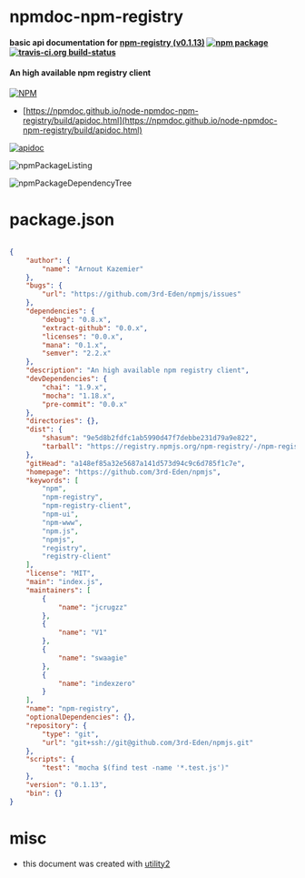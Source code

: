 # npmdoc-npm-registry

#### basic api documentation for  [npm-registry (v0.1.13)](https://github.com/3rd-Eden/npmjs)  [![npm package](https://img.shields.io/npm/v/npmdoc-npm-registry.svg?style=flat-square)](https://www.npmjs.org/package/npmdoc-npm-registry) [![travis-ci.org build-status](https://api.travis-ci.org/npmdoc/node-npmdoc-npm-registry.svg)](https://travis-ci.org/npmdoc/node-npmdoc-npm-registry)

#### An high available npm registry client

[![NPM](https://nodei.co/npm/npm-registry.png?downloads=true&downloadRank=true&stars=true)](https://www.npmjs.com/package/npm-registry)

- [https://npmdoc.github.io/node-npmdoc-npm-registry/build/apidoc.html](https://npmdoc.github.io/node-npmdoc-npm-registry/build/apidoc.html)

[![apidoc](https://npmdoc.github.io/node-npmdoc-npm-registry/build/screenCapture.buildCi.browser.%252Ftmp%252Fbuild%252Fapidoc.html.png)](https://npmdoc.github.io/node-npmdoc-npm-registry/build/apidoc.html)

![npmPackageListing](https://npmdoc.github.io/node-npmdoc-npm-registry/build/screenCapture.npmPackageListing.svg)

![npmPackageDependencyTree](https://npmdoc.github.io/node-npmdoc-npm-registry/build/screenCapture.npmPackageDependencyTree.svg)



# package.json

```json

{
    "author": {
        "name": "Arnout Kazemier"
    },
    "bugs": {
        "url": "https://github.com/3rd-Eden/npmjs/issues"
    },
    "dependencies": {
        "debug": "0.8.x",
        "extract-github": "0.0.x",
        "licenses": "0.0.x",
        "mana": "0.1.x",
        "semver": "2.2.x"
    },
    "description": "An high available npm registry client",
    "devDependencies": {
        "chai": "1.9.x",
        "mocha": "1.18.x",
        "pre-commit": "0.0.x"
    },
    "directories": {},
    "dist": {
        "shasum": "9e5d8b2fdfc1ab5990d47f7debbe231d79a9e822",
        "tarball": "https://registry.npmjs.org/npm-registry/-/npm-registry-0.1.13.tgz"
    },
    "gitHead": "a148ef85a32e5687a141d573d94c9c6d785f1c7e",
    "homepage": "https://github.com/3rd-Eden/npmjs",
    "keywords": [
        "npm",
        "npm-registry",
        "npm-registry-client",
        "npm-ui",
        "npm-www",
        "npm.js",
        "npmjs",
        "registry",
        "registry-client"
    ],
    "license": "MIT",
    "main": "index.js",
    "maintainers": [
        {
            "name": "jcrugzz"
        },
        {
            "name": "V1"
        },
        {
            "name": "swaagie"
        },
        {
            "name": "indexzero"
        }
    ],
    "name": "npm-registry",
    "optionalDependencies": {},
    "repository": {
        "type": "git",
        "url": "git+ssh://git@github.com/3rd-Eden/npmjs.git"
    },
    "scripts": {
        "test": "mocha $(find test -name '*.test.js')"
    },
    "version": "0.1.13",
    "bin": {}
}
```



# misc
- this document was created with [utility2](https://github.com/kaizhu256/node-utility2)
